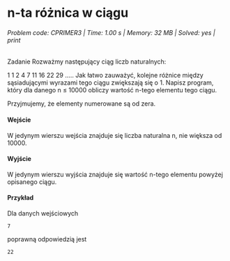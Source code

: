 # n-ta różnica w ciągu
###### Problem code: CPRIMER3 \| Time: 1.00 s \| Memory: 32 MB \| Solved: yes \| print

Zadanie
Rozważmy następujący ciąg liczb naturalnych:

1 1 2 4 7 11 16 22 29 .....
Jak łatwo zauważyć, kolejne różnice między sąsiadującymi wyrazami tego ciągu zwiększają się o 1. Napisz program, który dla danego n ≤ 10000 obliczy wartość n-tego elementu tego ciągu.

Przyjmujemy, że elementy numerowane są od zera.

#### Wejście
W jedynym wierszu wejścia znajduje się liczba naturalna n, nie większa od 10000.

#### Wyjście
W jedynym wierszu wyjścia znajduje się wartość n-tego elementu powyżej opisanego ciągu.

#### Przykład
Dla danych wejściowych

```
7
```
poprawną odpowiedzią jest
```
22
```
